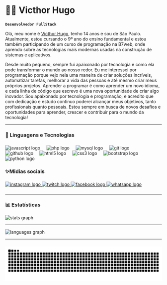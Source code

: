 # 👨‍💻 Victhor Hugo

**`Desenvolvedor FullStack`**

Olá, meu nome é [Victhor Hugo](https://www.instagram.com/victhor_hcg/), tenho 14 anos e sou de São Paulo. Atualmente, estou cursando o 9º ano do ensino fundamental e estou também participando de um curso de programação na B7web, onde aprendo sobre as tecnologias mais modernas usadas na construção de sistemas e aplicativos.

Desde muito pequeno, sempre fui apaixonado por tecnologia e como ela pode transformar o mundo ao nosso redor. Eu me interessei por programação porque vejo nela uma maneira de criar soluções incríveis, automatizar tarefas, melhorar a vida das pessoas e até mesmo criar meus próprios projetos. Aprender a programar é como aprender um novo idioma, e cada linha de código que escrevo é uma nova oportunidade de criar algo inovador.
Sou apaixonado por tecnologia e programação, e acredito que com dedicação e estudo continuo poderei alcançar meus objetivos, tanto profissionais quanto pessoais. Estou sempre em busca de novos desafios e oportunidades para aprender, crescer e contribuir para o mundo da tecnologia!
<hr>

<h3 align="left">🤖 Linguagens e Tecnologias</h3>

###

<div align="left">
  <img src="https://cdn.jsdelivr.net/gh/devicons/devicon/icons/javascript/javascript-original.svg" height="36" alt="javascript logo"  />
  <img width="12" />
  <img src="https://cdn.jsdelivr.net/gh/devicons/devicon/icons/php/php-original.svg" height="36" alt="php logo"  />
  <img width="12" />
  <img src="https://cdn.jsdelivr.net/gh/devicons/devicon/icons/mysql/mysql-original.svg" height="36" alt="mysql logo"  />
  <img width="12" />
  <img src="https://cdn.jsdelivr.net/gh/devicons/devicon/icons/git/git-original.svg" height="36" alt="git logo"  />
  <img width="12" />
  <img src="https://cdn.jsdelivr.net/gh/devicons/devicon/icons/github/github-original.svg" height="36" alt="github logo"  />
  <img width="12" />
  <img src="https://cdn.jsdelivr.net/gh/devicons/devicon/icons/html5/html5-original.svg" height="36" alt="html5 logo"  />
  <img width="12" />
  <img src="https://cdn.jsdelivr.net/gh/devicons/devicon/icons/css3/css3-original.svg" height="36" alt="css3 logo"  />
  <img width="12" />
  <img src="https://cdn.jsdelivr.net/gh/devicons/devicon/icons/bootstrap/bootstrap-original.svg" height="36" alt="bootstrap logo"  />
  <img width="12" />
  <img src="https://cdn.jsdelivr.net/gh/devicons/devicon/icons/python/python-original.svg" height="36" alt="python logo"  />
</div>

###

<h3 align="left">✨Midias sociais</h3>

###

<div align="left">
  <a href="https://www.instagram.com/victhor_hcg/" target="_blank">
    <img src="https://raw.githubusercontent.com/maurodesouza/profile-readme-generator/master/src/assets/icons/social/instagram/default.svg" width="44" height="32" alt="instagram logo"  />
  </a>
  <a href="https://www.twitch.tv/victhorhugo_dev" target="_blank">
    <img src="https://raw.githubusercontent.com/maurodesouza/profile-readme-generator/master/src/assets/icons/social/twitch/default.svg" width="44" height="32" alt="twitch logo"  />
  </a>
  <a href="https://www.facebook.com/profile.php?id=100094286922411" target="_blank">
    <img src="https://raw.githubusercontent.com/maurodesouza/profile-readme-generator/master/src/assets/icons/social/facebook/default.svg" width="44" height="32" alt="facebook logo"  />
  </a>
  <a href="https://wa.me/5511992566753" target="_blank">
    <img src="https://raw.githubusercontent.com/maurodesouza/profile-readme-generator/master/src/assets/icons/social/whatsapp/default.svg" width="44" height="32" alt="whatsapp logo"  />
  </a>
</div>

###

<div align="left">
</div>

###

###
<hr>

<h3 align⬅left;>📊 Estatísticas</h3>
<div align="left">
  <img src="https://github-readme-stats.vercel.app/api?username=VicthorHugo-stack&hide_title=false&hide_rank=false&show_icons=true&include_all_commits=true&count_private=true&disable_animations=false&theme=dark&locale=en&hide_border=false&order=1" height="180" alt="stats graph"  />
</div>
<hr>

<div align="left">
  <img src="https://github-readme-stats.vercel.app/api/top-langs?username=VicthorHugo-stack&locale=pt-br&hide_title=false&layout=compact&card_width=320&langs_count=2&theme=dark&hide_border=true&order=2" height="150" alt="languages graph"  />
</div>
<hr>

###

<picture align="center">
  <source media="(prefers-color-scheme: dark)" srcset="https://raw.githubusercontent.com/VicthorHugo-stack/VicthorHugo-stack/output/github-contribution-grid-snake-dark.svg">
  <source media="(prefers-color-scheme: light)" srcset="https://raw.githubusercontent.com/VicthorHugo-stack/VicthorHugo-stack/output/github-contribution-grid-snake-dark.svg">
  <img align="center" alt="github contribution grid snake animation" src="https://raw.githubusercontent.com/VicthorHugo-stack/VicthorHugo-stack/output/github-contribution-grid-snake.svg">
</picture>

